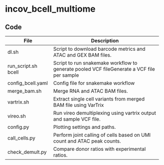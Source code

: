 # incov_bcell_multiome

## Code


|File|Description|
|-|-|
|dl.sh|Script to download barcode metrics and ATAC and GEX BAM files.|
|run_script.sh bcell|Script to run snakemake workflow to generate pooled VCF fileGenerate a VCF file per sample|
|config_bcell.yaml|Config file for snakemake workflow|
|merge_bam.sh|Merge RNA and ATAC BAM files.|
|vartrix.sh|Extract single cell variants from merged BAM file using VarTrix |
|vireo.sh|Run vireo demultiplexing using vartrix output and sample VCF file.|
|config.py|Plotting settings and paths.|
|call_cells.py|Perform joint calling of cells based on UMI count and ATAC peak counts.|
|check_demult.py|Compare donor ratios with experimental ratios.|



